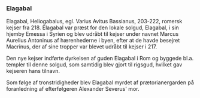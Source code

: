 ### Elagabal


Elagabal, Heliogabalus, egl. Varius Avitus Bassianus, 203-222, romersk kejser fra 218. Elagabal var præst for den lokale solgud, Elagabal, i sin hjemby Emessa i Syrien og blev udråbt til kejser under navnet Marcus Aurelius Antoninus af hærenhederne i byen, efter at de havde besejret Macrinus, der af sine tropper var blevet udråbt til kejser i 217.

Den nye kejser indførte dyrkelsen af guden Elagabal i Rom og byggede bl.a. templer til denne solgud, som samtidig blev gjort til rigsgud, hvilket gav kejseren hans tilnavn.

Som følge af tronstridigheder blev Elagabal myrdet af prætorianergarden på foranledning af efterfølgeren Alexander Severus' mor.